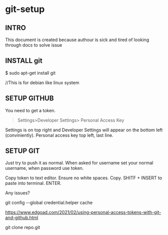 # git-setup

## INTRO

This document is created because authour is sick and tired of looking through docs to solve issue

## INSTALL git

$ sudo apt-get install git

//This is for debian like linux system

## SETUP GITHUB

You need to get a token.

>Settings>Developer Settings> Personal Access Key

Settings is on top right and Developer Settings will appear on the bottom left (conviniently). Personal access key top left, last line.

## SETUP GIT

Just try to push it as normal. When asked for username set your normal username, when password use token. 

Copy token to text editor. Ensure no white spaces. Copy. SHITF + INSERT to paste into terminal. ENTER.

Any issues?

git config --global credential.helper cache

https://www.edgoad.com/2021/02/using-personal-access-tokens-with-git-and-github.html

git clone repo.git
